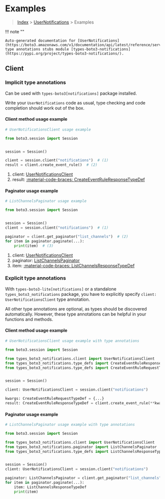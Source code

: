 # Examples

> [Index](../README.md) > [UserNotifications](./README.md) > Examples

!!! note ""

    Auto-generated documentation for [UserNotifications](https://boto3.amazonaws.com/v1/documentation/api/latest/reference/services/notifications.html#usernotifications)
    type annotations stubs module [types-boto3-notifications](https://pypi.org/project/types-boto3-notifications/).

## Client

### Implicit type annotations

Can be used with `types-boto3[notifications]` package installed.

Write your `UserNotifications` code as usual,
type checking and code completion should work out of the box.


#### Client method usage example

```python
# UserNotificationsClient usage example

from boto3.session import Session


session = Session()

client = session.client("notifications")  # (1)
result = client.create_event_rule()  # (2)
```

1. client: [UserNotificationsClient](./client.md)
2. result: [:material-code-braces: CreateEventRuleResponseTypeDef](./type_defs.md#createeventruleresponsetypedef)



#### Paginator usage example

```python
# ListChannelsPaginator usage example

from boto3.session import Session


session = Session()
client = session.client("notifications")  # (1)

paginator = client.get_paginator("list_channels")  # (2)
for item in paginator.paginate(...):
    print(item)  # (3)
```

1. client: [UserNotificationsClient](./client.md)
2. paginator: [ListChannelsPaginator](./paginators.md#listchannelspaginator)
3. item: [:material-code-braces: ListChannelsResponseTypeDef](./type_defs.md#listchannelsresponsetypedef)




### Explicit type annotations

With `types-boto3-lite[notifications]`
or a standalone `types_boto3_notifications` package, you have to explicitly specify `client: UserNotificationsClient` type annotation.

All other type annotations are optional, as types should be discovered automatically.
However, these type annotations can be helpful in your functions and methods.


#### Client method usage example

```python
# UserNotificationsClient usage example with type annotations

from boto3.session import Session

from types_boto3_notifications.client import UserNotificationsClient
from types_boto3_notifications.type_defs import CreateEventRuleResponseTypeDef
from types_boto3_notifications.type_defs import CreateEventRuleRequestTypeDef


session = Session()

client: UserNotificationsClient = session.client("notifications")

kwargs: CreateEventRuleRequestTypeDef = {...}
result: CreateEventRuleResponseTypeDef = client.create_event_rule(**kwargs)
```



#### Paginator usage example

```python
# ListChannelsPaginator usage example with type annotations

from boto3.session import Session

from types_boto3_notifications.client import UserNotificationsClient
from types_boto3_notifications.paginator import ListChannelsPaginator
from types_boto3_notifications.type_defs import ListChannelsResponseTypeDef


session = Session()
client: UserNotificationsClient = session.client("notifications")

paginator: ListChannelsPaginator = client.get_paginator("list_channels")
for item in paginator.paginate(...):
    item: ListChannelsResponseTypeDef
    print(item)
```




